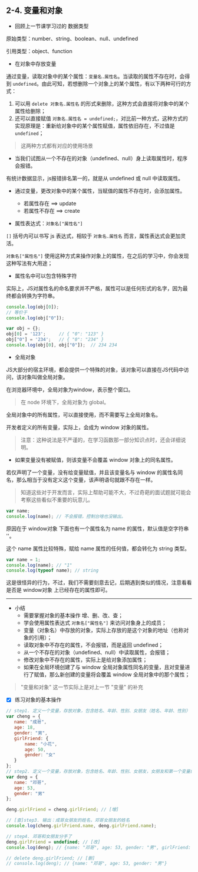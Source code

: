 ## 2-4. 变量和对象

- 回顾上一节课学习过的 数据类型

原始类型：number、string、boolean、null、undefined

引用类型：object、function

- 在对象中存放变量

通过变量，读取对象中的某个属性：`变量名.属性名`。当读取的属性不存在时，会得到 `undefined`。由此可知，若想删除一个对象上的某个属性，有以下两种可行的方式：

1. 可以用 `delete 对象名.属性名` 的形式来删除，这种方式会直接将对象中的某个属性给删除；
2. 还可以直接赋值 `对象名.属性名 = undefined;`，对比前一种方式，这种方式的实现原理是：重新给对象中的某个属性赋值，属性依旧存在，不过值是 `undefined`；

> 这两种方式都有对应的使用场景

- 当我们试图从一个不存在的对象（undefined、null）身上读取属性时，程序会报错。

有统计数据显示，js报错排名第一的，就是从 undefined 或 null 中读取属性。

- 通过变量，更改对象中的某个属性，当赋值的属性不存在时，会添加属性。
  - 若属性存在 ==> update
  - 若属性不存在 ==> create

- 属性表达式：`对象名["属性名"]`

`[]` 括号内可以书写 js 表达式，相较于 `对象名.属性名` 而言，属性表达式会更加灵活。

`对象名["属性名"]` 使用这种方式来操作对象上的属性，在之后的学习中，你会发现这种写法有大用途；

- 属性名中可以包含特殊字符

实际上，JS对属性名的命名要求并不严格，属性可以是任何形式的名字，因为最终都会转换为字符串。

```js
console.log(obj[0]);
// 等价于
console.log(obj["0"]);
```

```js
var obj = {};
obj[0] = '123';     // { "0": "123" }
obj["0"] = '234';   // { "0": "234" }
console.log(obj[0], obj["0"]);  // 234 234
```

- 全局对象

JS大部分的宿主环境，都会提供一个特殊的对象，该对象可以直接在JS代码中访问，该对象叫做全局对象。

在浏览器环境中，全局对象为window，表示整个窗口。

> 在 node 环境下，全局对象为 global。

全局对象中的所有属性，可以直接使用，而不需要写上全局对象名。

开发者定义的所有变量，实际上，会成为 window 对象的属性。

> 注意：这种说法是不严谨的，在学习函数那一部分知识点时，还会详细说明。

- 如果变量没有被赋值，则该变量不会覆盖 window 对象上的同名属性。

若仅声明了一个变量，没有给变量赋值，并且该变量名与 window 的属性名同名，那么相当于没有定义这个变量，该声明语句就跟不存在一样。

> 知道这些对于开发而言，实际上帮助可能不大，不过奇葩的面试题就可能会考察这些看似不重要的玩意儿。

```js
var name;
console.log(name); // 不会报错，控制台啥也没输出。
```

原因在于 window对象 下面也有一个属性名为 name 的属性，默认值是空字符串 ''。

这个 name 属性比较特殊，赋给 name 属性的任何值，都会转化为 string 类型。

```js
var name = 1;
console.log(name); // "1"
console.log(typeof name); // string
```

这是很怪异的行为，不过，我们不需要刻意去记，后期遇到类似的情况，注意看看是否是 window对象 上已经存在的属性即可。

---


- 小结
   - 需要掌握对象的基本操作 增、删、改、查；
   - 学会使用属性表达式 `对象名["属性名"]` 来访问对象身上的成员；
   - 变量（对象名）中存放的对象，实际上存放的是这个对象的地址（也称对象的引用）；
   - 读取对象中不存在的属性，不会报错，而是返回 undefined；
   - 从一个不存在的对象（undefined、null）中读取属性，会报错；
   - 修改对象中不存在的属性，实际上是给对象添加属性；
   - 如果在全局环境创建了与 window 全局对象属性同名的变量，且对变量进行了赋值，那么新创建的变量将会覆盖 window 全局对象中的那个属性；

> "变量和对象" 这一节实际上是对上一节 "变量" 的补充


- [x] 练习对象的基本操作

```js
// step1. 定义一个变量，存放对象，包含姓名、年龄、性别、女朋友（姓名、年龄、性别）
var cheng = {
   name: "成哥",
   age: 18,
   gender: "男",
   girlFriend: {
       name: "小花",
       age: 50,
       gender: "女"
   }
};
// step2. 定义一个变量，存放对象，包含姓名、年龄、性别、女朋友，女朋友和第一个变量的女朋友是一样的
var deng = {
   name: "邓哥",
   age: 53,
   gender: "男"
};

deng.girlFriend = cheng.girlFriend; // [增]

// [查]step3. 输出：成哥女朋友的姓名，邓哥女朋友的姓名
console.log(cheng.girlFriend.name, deng.girlFriend.name);

// step4. 邓哥和女朋友分手了
deng.girlFriend = undefined; // [改]
console.log(deng); // {name: "邓哥", age: 53, gender: "男", girlFriend: undefined}

// delete deng.girlFriend; // [删]
// console.log(deng); // {name: "邓哥", age: 53, gender: "男"}
```
